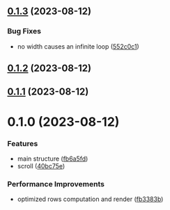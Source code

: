 

## [0.1.3](https://github.com/humandetail/code-viewer/compare/@humandetail/code-viewer-0.1.2...${npm.name}-0.1.3) (2023-08-12)


### Bug Fixes

* no width causes an infinite loop ([552c0c1](https://github.com/humandetail/code-viewer/commit/552c0c1de79a2bd0a53a31591e6d6b52f3bfa25c))

## [0.1.2](https://github.com/humandetail/code-viewer/compare/@humandetail/code-viewer-0.1.1...${npm.name}-0.1.2) (2023-08-12)

## [0.1.1](https://github.com/humandetail/code-viewer/compare/@humandetail/code-viewer-0.1.0...${npm.name}-0.1.1) (2023-08-12)

# 0.1.0 (2023-08-12)


### Features

* main structure ([fb6a5fd](https://github.com/humandetail/code-viewer/commit/fb6a5fd2bd786110713a3bfa9bce887794383469))
* scroll ([40bc75e](https://github.com/humandetail/code-viewer/commit/40bc75e83919e33fff9847a688647f61672048c4))


### Performance Improvements

* optimized rows computation and render ([fb3383b](https://github.com/humandetail/code-viewer/commit/fb3383b7275a18530eb65d0f54aa1dbd231d8530))
